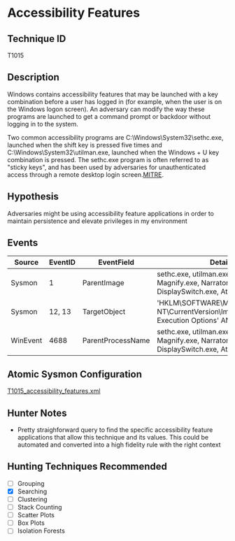 # Accessibility Features
## Technique ID
T1015


## Description
Windows contains accessibility features that may be launched with a key combination before a user has logged in (for example, when the user is on the Windows logon screen). An adversary can modify the way these programs are launched to get a command prompt or backdoor without logging in to the system.

Two common accessibility programs are C:\Windows\System32\sethc.exe, launched when the shift key is pressed five times and C:\Windows\System32\utilman.exe, launched when the Windows + U key combination is pressed. The sethc.exe program is often referred to as "sticky keys", and has been used by adversaries for unauthenticated access through a remote desktop login screen.[MITRE](https://attack.mitre.org/wiki/Technique/T1015).


## Hypothesis
Adversaries might be using accessibility feature applications in order to maintain persistence and elevate privileges in my environment


## Events

| Source | EventID | EventField | Details | Reference | 
|--------|---------|-------|---------|-----------| 
| Sysmon | 1 | ParentImage | sethc.exe, utilman.exe, osk.exe, Magnify.exe, Narrator.exe, DisplaySwitch.exe, AtBroker.exe | [Cyb3rWard0g](https://twitter.com/Cyb3rWard0g) |
| Sysmon | 12, 13 | TargetObject | 'HKLM\SOFTWARE\Microsoft\Windows NT\CurrentVersion\Image File Execution Options' AND 'Debugger' | [Cyb3rWard0g](https://twitter.com/Cyb3rWard0g) |
| WinEvent | 4688 | ParentProcessName | sethc.exe, utilman.exe, osk.exe, Magnify.exe, Narrator.exe, DisplaySwitch.exe, AtBroker.exe | [Cyb3rWard0g](https://twitter.com/Cyb3rWard0g) |


## Atomic Sysmon Configuration
[T1015_accessibility_features.xml](https://github.com/Cyb3rWard0g/ThreatHunter-Playbook/blob/master/attack_matrix/windows/sysmon_configs/T1015_accessibility_features.xml)


## Hunter Notes
* Pretty straighforward query to find the specific accessibility feature applications that allow this technique and its values. This could be automated and converted into a high fidelity rule with the right context


## Hunting Techniques Recommended

- [ ] Grouping
- [x] Searching
- [ ] Clustering
- [ ] Stack Counting
- [ ] Scatter Plots
- [ ] Box Plots
- [ ] Isolation Forests
